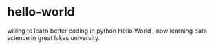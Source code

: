 # hello-world
willing to learn better coding in python
Hello World , now learning data science in great lakes university.
